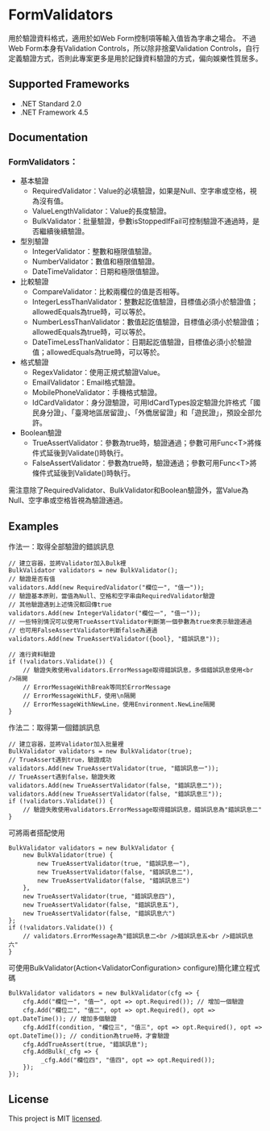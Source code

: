# FormValidators

用於驗證資料格式，適用於如Web Form控制項等輸入值皆為字串之場合。
不過Web Form本身有Validation Controls，所以除非捨棄Validation Controls，自行定義驗證方式，否則此專案更多是用於記錄資料驗證的方式，偏向娛樂性質居多。

## Supported Frameworks
* .NET Standard 2.0
* .NET Framework 4.5

## Documentation

### FormValidators：

* 基本驗證
  * RequiredValidator：Value的必填驗證，如果是Null、空字串或空格，視為沒有值。
  * ValueLengthValidator：Value的長度驗證。
  * BulkValidator：批量驗證，參數isStoppedIfFail可控制驗證不通過時，是否繼續後續驗證。
* 型別驗證
  * IntegerValidator：整數和極限值驗證。
  * NumberValidator：數值和極限值驗證。
  * DateTimeValidator：日期和極限值驗證。
* 比較驗證
  * CompareValidator：比較兩欄位的值是否相等。
  * IntegerLessThanValidator：整數起訖值驗證，目標值必須小於驗證值；allowedEquals為true時，可以等於。
  * NumberLessThanValidator：數值起訖值驗證，目標值必須小於驗證值；allowedEquals為true時，可以等於。
  * DateTimeLessThanValidator：日期起訖值驗證，目標值必須小於驗證值；allowedEquals為true時，可以等於。
* 格式驗證
  * RegexValidator：使用正規式驗證Value。
  * EmailValidator：Email格式驗證。
  * MobilePhoneValidator：手機格式驗證。
  * IdCardValidator：身分證驗證，可用IdCardTypes設定驗證允許格式「國民身分證」、「臺灣地區居留證」、「外僑居留證」和「遊民證」，預設全部允許。
* Boolean驗證
  * TrueAssertValidator：參數為true時，驗證通過；參數可用Func\<T\>將條件式延後到Validate()時執行。
  * FalseAssertValidator：參數為true時，驗證通過；參數可用Func\<T\>將條件式延後到Validate()時執行。

需注意除了RequiredValidator、BulkValidator和Boolean驗證外，當Value為Null、空字串或空格皆視為驗證通過。

## Examples

作法一：取得全部驗證的錯誤訊息
```
// 建立容器，並將Validator加入Bulk裡
BulkValidator validators = new BulkValidator();
// 驗證是否有值
validators.Add(new RequiredValidator("欄位一", "值一"));
// 驗證基本原則，當值為Null、空格和空字串由RequiredValidator驗證
// 其他驗證遇到上述情況都回傳true
validators.Add(new IntegerValidator("欄位一", "值一"));
// 一些特別情況可以使用TrueAssertValidator判斷第一個參數為true來表示驗證通過
// 也可用FalseAssertValidator判斷false為通過
validators.Add(new TrueAssertValidator({bool}, "錯誤訊息"));

// 進行資料驗證
if (!validators.Validate()) {
    // 驗證失敗使用validators.ErrorMessage取得錯誤訊息，多個錯誤訊息使用<br />隔開
    // ErrorMessageWithBreak等同於ErrorMessage
    // ErrorMessageWithLF，使用\n隔開
    // ErrorMessageWithNewLine，使用Environment.NewLine隔開
}
```

作法二：取得第一個錯誤訊息
```
// 建立容器，並將Validator加入批量裡
BulkValidator validators = new BulkValidator(true);
// TrueAssert遇到true，驗證成功
validators.Add(new TrueAssertValidator(true, "錯誤訊息一"));
// TrueAssert遇到false，驗證失敗
validators.Add(new TrueAssertValidator(false, "錯誤訊息二"));
validators.Add(new TrueAssertValidator(false, "錯誤訊息三"));
if (!validators.Validate()) {
    // 驗證失敗使用validators.ErrorMessage取得錯誤訊息，錯誤訊息為"錯誤訊息二"
}
```

可將兩者搭配使用
```
BulkValidator validators = new BulkValidator {
    new BulkValidator(true) {
        new TrueAssertValidator(true, "錯誤訊息一"),
        new TrueAssertValidator(false, "錯誤訊息二"),
        new TrueAssertValidator(false, "錯誤訊息三")
    },
    new TrueAssertValidator(true, "錯誤訊息四"),
    new TrueAssertValidator(false, "錯誤訊息五"),
    new TrueAssertValidator(false, "錯誤訊息六")
};
if (!validators.Validate()) {
    // validators.ErrorMessage為"錯誤訊息二<br />錯誤訊息五<br />錯誤訊息六"
}
```

可使用BulkValidator(Action\<ValidatorConfiguration\> configure)簡化建立程式碼
```
BulkValidator validators = new BulkValidator(cfg => {
    cfg.Add("欄位一", "值一", opt => opt.Required()); // 增加一個驗證
    cfg.Add("欄位二", "值二", opt => opt.Required(), opt => opt.DateTime()); // 增加多個驗證
    cfg.AddIf(condition, "欄位三", "值三", opt => opt.Required(), opt => opt.DateTime()); // condition為true時，才會驗證
    cfg.AddTrueAssert(true, "錯誤訊息");
    cfg.AddBulk(_cfg => {
         _cfg.Add("欄位四", "值四", opt => opt.Required());
    });
});
```

## License
This project is MIT [licensed](https://github.com/CloudyWing/FormValidators/blob/master/LICENSE.md).